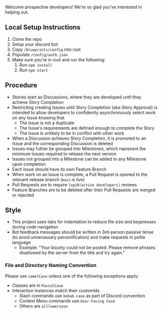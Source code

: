 Welcome prospective developers! We're so glad you've interested in helping out.

## Local Setup Instructions
1. Clone the repo
2. Setup your discord bot
3. Copy `/blueprints/config` into root
4. Populate `/config/auth.json`
5. Make sure you're in root and run the following:
   1. Run `npm install`
   2. Run `npm start`

## Procedure
- Stories start as Discussions, where they are developed until they achieve Story Completion
- Restricting creating Issues until Story Completion (aka Story Approval) is intended to allow developers to confidently asynchronously select work on any Issue knowing that
   - The Issue is not a duplicate
   - The Issue's requirements are defined enough to complete the Story
   - The Issue is unlikely to be in conflict with other work
- When a Discussion achieves Story Completion, it is promoted to an Issue and the corresponding Discussion is deleted
- Issues may futher be grouped into Milestones, which represent the minimum Issues required to release the next version
- Issues not grouped into a Milestone can be added to any Milestone upon completion
- Each Issue should have its own Feature Branch
- When work on an Issue is complete, a Pull Request is opened to the relevant release branch (`main` is live)
- Pull Requests are to require `log10(active developers)` reviews
- Feature Branches are to be deleted after their Pull Requests are merged or rejected

## Style
- This project uses tabs for indentation to reduce file size and keypresses during code navigation
- Bot feedback messages should be written in 3rd-person passive tense (to avoid unnecessary personification) and make requests in polite language
    - Example: "Your bounty could not be posted. Please remove phrases disallowed by the server from the title and try again."

### File and Directory Naming Convention
Please use `camelCase` unless one of the following exceptions apply:
- Classes are in `PascalCase`
- Interaction instances match their customIds
   - Slash commands use `kebab-case` as part of Discord convention
   - Context Menu commands use `User-Facing Case`
   - Others are `alllowercase`
